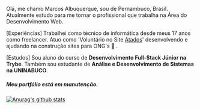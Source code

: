Olá, me chamo Marcos Albuquerque, sou de Pernambuco, Brasil. 
Atualmente estudo para me tornar o profissional que trabalha na Área do Desenvolvimento Web.

[Experiências]
Trabalhei como técnico de informática desde meus 17 anos como freelancer.
Atuo como 'Voluntário no Site [Atados](https://www.atados.com.br/)' desenvolvendo e ajudando na construção sites para ONG's :clap: .

[Estudos]
Sou aluno do curso de **Desenvolvimento Full-Stack Júnior na Trybe**.
Também sou estudante de **Análise e Desenvolvimento de Sistemas na UNINABUCO**.

##### Meu portfólio está em manutenção.


[![Anurag's github stats](https://github-readme-stats.vercel.app/api?username=marcosalbuquerque&show_icons=true&theme=onedark&locale=pt-br)](https://github.com/anuraghazra/github-readme-stats)
